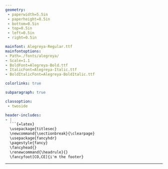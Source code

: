```yaml
---
geometry:
 - paperwidth=5.5in
 - paperheight=8.5in
 - bottom=0.5in
 - top=0.5in
 - left=0.5in
 - right=0.5in

mainfont: Alegreya-Regular.ttf
mainfontoptions:
- Path=./fonts/alegreya/
- Scale=1.1
- BoldFont=Alegreya-Bold.ttf
- ItalicFont=Alegreya-Italic.ttf
- BoldItalicFont=Alegreya-BoldItalic.ttf

colorlinks: true

subparagraph: true

classoption:
 - twoside

header-includes:
- |
  ```{=latex}
  \usepackage{titlesec}
  \newcommand{\sectionbreak}{\clearpage}
  \usepackage{fancyhdr}
  \pagestyle{fancy}
  \fancyhead{}
  \renewcommand{\headrule}{}
  \fancyfoot[CO,CE]{i'm the footer}
  ```
---
```


